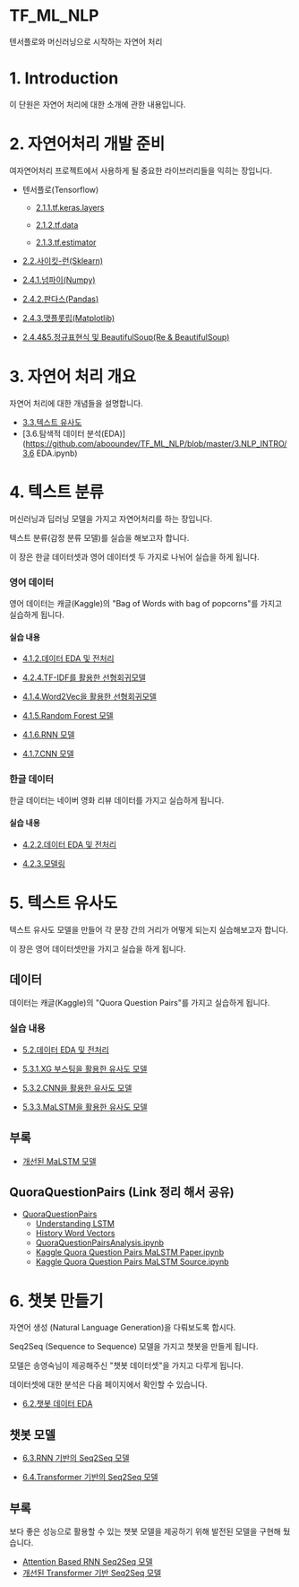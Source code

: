 # TF_ML_NLP
텐서플로와 머신러닝으로 시작하는 자연어 처리

# 1. Introduction

이 단원은 자연어 처리에 대한 소개에 관한 내용입니다.



# 2. 자연어처리 개발 준비

여자연어처리 프로젝트에서 사용하게 될 중요한 라이브러리들을 익히는 장입니다.

- 텐서플로(Tensorflow)

  - [2.1.1.tf.keras.layers](./2.1.1.tf.keras.layers.ipynb)

  - [2.1.2.tf.data](./2.1.2%20tf.data.ipynb)

  - [2.1.3.tf.estimator](./2.1.3.estimator.ipynb)

- [2.2.사이킷-런(Sklearn)](./2.2.sklearn.ipynb)

- [2.4.1.넘파이(Numpy)](./2.4.1.numpy.ipynb)

- [2.4.2.판다스(Pandas)](./2.4.2.pandas.ipynb)

- [2.4.3.맷플롯립(Matplotlib)](./2.4.3.matplotlib.ipynb)

- [2.4.4&5.정규표현식 및 BeautifulSoup(Re & BeautifulSoup)](./2.4.4&5.re_and_beautiful_soup.ipynb)



# 3. 자연어 처리 개요

자연어 처리에 대한 개념들을 설명합니다.

- [3.3.텍스트 유사도](https://github.com/abooundev/TF_ML_NLP/blob/master/3.NLP_INTRO/3.3_텍스트_유사도.ipynb)
- [3.6.탐색적 데이터 분석(EDA)](https://github.com/abooundev/TF_ML_NLP/blob/master/3.NLP_INTRO/3.6 EDA.ipynb)



# 4. 텍스트 분류

머신러닝과 딥러닝 모델을 가지고 자연어처리를 하는 장입니다.

텍스트 분류(감정 분류 모델)를 실습을 해보고자 합니다.

이 장은 한글 데이터셋과 영어 데이터셋 두 가지로 나뉘어 실습을 하게 됩니다.

### 영어 데이터

영어 데이터는 캐글(Kaggle)의 "Bag of Words with bag of popcorns"를 가지고 실습하게 됩니다.

#### 실습 내용

- [4.1.2.데이터 EDA 및 전처리](./4.1.2.EDA&preprocessing.ipynb)

- [4.2.4.TF-IDF를 활용한 선형회귀모델](./4.1.4%20Linear%20Regression%20with%20TF-IDF.ipynb)

- [4.1.4.Word2Vec을 활용한 선형회귀모델](./4.1.4%20Linear%20Regression%20with%20Word2Vec.ipynb)

- [4.1.5.Random Forest 모델](./4.1.5%20Random%20Forest.ipynb)

- [4.1.6.RNN 모델](./4.1.6%20RNN%20Classification.ipynb)

- [4.1.7.CNN 모델](./4.1.7.CNN_Classification.ipynb)


### 한글 데이터

한글 데이터는 네이버 영화 리뷰 데이터를 가지고 실습하게 됩니다.

#### 실습 내용

- [4.2.2.데이터 EDA 및 전처리](./4.2.2.EDA&preprocessing.ipynb)

- [4.2.3.모델링](./4.2.3.Korea%20Sentiment%20Modeling.ipynb)



# 5. 텍스트 유사도

텍스트 유사도 모델을 만들어 각 문장 간의 거리가 어떻게 되는지 실습해보고자 합니다.

이 장은 영어 데이터셋만을 가지고 실습을 하게 됩니다.

## 데이터

데이터는 캐글(Kaggle)의 "Quora Question Pairs"를 가지고 실습하게 됩니다.

### 실습 내용

- [5.2.데이터 EDA 및 전처리](./5.2.EDA&preprocessing.ipynb)

- [5.3.1.XG 부스팅을 활용한 유사도 모델](./5.3.1.XGboost.ipynb)

- [5.3.2.CNN을 활용한 유사도 모델](./5.3.2.Quora_CNN.ipynb)

- [5.3.3.MaLSTM을 활용한 유사도 모델](./5.3.3_Quora_LSTM.ipynb)

## 부록

- [개선된 MaLSTM 모델](./Appendix/5.3.3_Quora_LSTM_Appendix.ipynb)



## QuoraQuestionPairs (Link 정리 해서 공유)

* [QuoraQuestionPairs](https://github.com/changwookjun/Kaggle/tree/master/QuoraQuestionPairs)   
  + [Understanding LSTM](https://github.com/changwookjun/Kaggle/blob/master/QuoraQuestionPairs/Understanding%20LSTM%20Networks.ipynb)  
  + [History Word Vectors](https://github.com/changwookjun/Kaggle/blob/master/QuoraQuestionPairs/The%20Amazing%20Power%20Of%20Word%20Vectors.ipynb)  
  + [QuoraQuestionPairsAnalysis.ipynb](https://github.com/changwookjun/Kaggle/blob/master/QuoraQuestionPairs/QuoraQuestionPairsAnalysis.ipynb)  
  + [Kaggle Quora Question Pairs MaLSTM Paper.ipynb](https://github.com/changwookjun/Kaggle/blob/master/QuoraQuestionPairs/Kaggle%20Quora%20Question%20Pairs%20MaLSTM%20Paper.ipynb)    
  + [Kaggle Quora Question Pairs MaLSTM Source.ipynb](https://github.com/changwookjun/Kaggle/blob/master/QuoraQuestionPairs/Kaggle%20Quora%20Question%20Pairs%20MaLSTM%20Source.ipynb)  



# 6. 챗봇 만들기

자연어 생성 (Natural Language Generation)을 다뤄보도록 합시다.

Seq2Seq (Sequence to Sequence) 모델을 가지고 챗봇을 만들게 됩니다.

모델은 송영숙님이 제공해주신 "챗봇 데이터셋"을 가지고 다루게 됩니다.

데이터셋에 대한 분석은 다음 페이지에서 확인할 수 있습니다.

- [6.2.챗봇 데이터 EDA](./6.2.EDA.ipynb)



## 챗봇 모델

- [6.3.RNN 기반의 Seq2Seq 모델](./6.3%20seq2seq)

- [6.4.Transformer 기반의 Seq2Seq 모델](./6.4%20transformer)


## 부록

보다 좋은 성능으로 활용할 수 있는 챗봇 모델을 제공하기 위해 발전된 모델을 구현해 뒀습니다.

- [Attention Based RNN Seq2Seq 모델](./Appendix)
- [개선된 Transformer 기반 Seq2Seq 모델](./Appendix-transformer)

